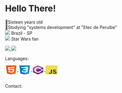 
<h1 style="display: inline_block">Hello There!</h1> 


  👦Sixteen years old
  <br>
  🏫Studying "systems development" at "Etec de Peruíbe"
  <br>
  <img height="16px" src="https://emojitool.com/img/facebook/13.1/flag-brazil-687.png"> Brazil - SP
  <br>
  <img height="16px" src="https://img.icons8.com/color/48/000000/lightsaber.png"/> Star Wars fan
  <br>
  
<div>
  <a href="https://github.com/Apolloyy">
  <img height="160em" src="https://github-readme-stats.vercel.app/api?username=Apolloyy&show_icons=true&theme=dark&include_all_commits=true&count_private=false"/>
  
  <img height="160em" src="https://github-readme-stats.vercel.app/api/top-langs/?username=Apolloyy&layout=compact&langs_count=7&theme=dark">
</div>

   </a>Languages:
<div style="display: inline_block">
<a href="https://github.com/Apolloyy">
<img align="center" alt="Apollo-HTML" height="30" width="40" src="https://raw.githubusercontent.com/devicons/devicon/master/icons/html5/html5-original.svg">
<img align="center" alt="Apollo-CSS" height="30" width="40" src="https://raw.githubusercontent.com/devicons/devicon/master/icons/css3/css3-original.svg">
<img align="center" alt="Apollo-C#" height="30" width="40" src="https://raw.githubusercontent.com/devicons/devicon/master/icons/csharp/csharp-original.svg">
<img align="center" alt="Apollo-js" height="30" width="40" src="https://raw.githubusercontent.com/devicons/devicon/master/icons/javascript/javascript-original.svg">
</a>
</div>

 ##
  Contact:
  
